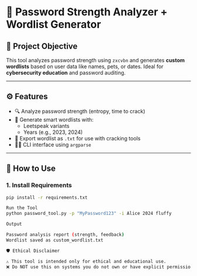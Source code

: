 # 🔐 Password Strength Analyzer + Wordlist Generator

## 🧠 Project Objective

This tool analyzes password strength using `zxcvbn` and generates **custom wordlists** based on user data like names, pets, or dates. Ideal for **cybersecurity education** and password auditing.

---

## ⚙️ Features

- 🔍 Analyze password strength (entropy, time to crack)
- 📝 Generate smart wordlists with:
  - Leetspeak variants
  - Years (e.g., 2023, 2024)
- 📁 Export wordlist as `.txt` for use with cracking tools
- 🧑‍💻 CLI interface using `argparse`

---

## 🚀 How to Use

### 1. Install Requirements

```bash
pip install -r requirements.txt

Run the Tool
python password_tool.py -p "MyPassword123" -i Alice 2024 fluffy

Output

Password analysis report (strength, feedback)
Wordlist saved as custom_wordlist.txt

🛡️ Ethical Disclaimer

⚠️ This tool is intended only for ethical and educational use.
❌ Do NOT use this on systems you do not own or have explicit permission to test.
